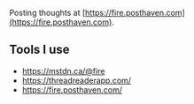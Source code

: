 Posting thoughts at [https://fire.posthaven.com](https://fire.posthaven.com).

## Tools I use

* https://mstdn.ca/@fire
* https://threadreaderapp.com/
* https://fire.posthaven.com/
